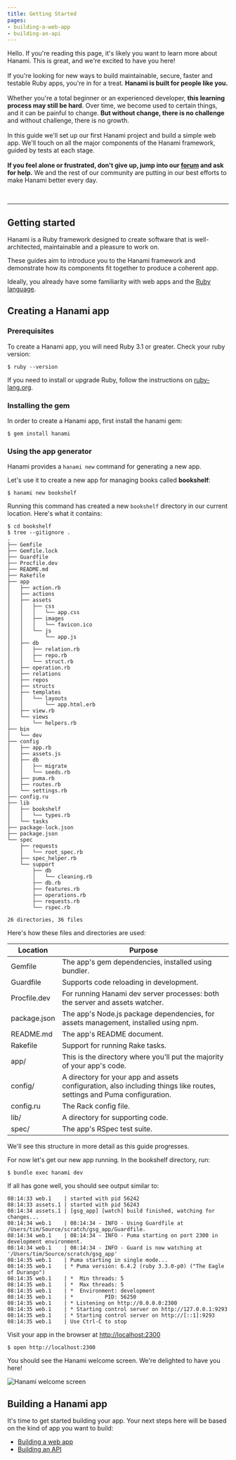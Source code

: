 ```yaml
---
title: Getting Started
pages:
- building-a-web-app
- building-an-api
---
```


<p id="getting-started-lead" class="lead">
  Hello. If you're reading this page, it's likely you want to learn more about Hanami. This is great, and we're excited to have you here!
  <br><br>
  If you're looking for new ways to build maintainable, secure, faster and testable Ruby apps, you're in for a treat. <strong>Hanami is built for people like you.</strong>
  <br><br>
  Whether you're a total beginner or an experienced developer, <strong>this learning process may still be hard</strong>. Over time, we become used to certain things, and it can be painful to change. <strong>But without change, there is no challenge</strong> and without challenge, there is no growth.
  <br><br>
  In this guide we'll set up our first Hanami project and build a simple web app. We'll touch on all the major components of the Hanami framework, guided by tests at each stage.
  <br><br>
  <strong>If you feel alone or frustrated, don't give up, jump into our <a href="https://discourse.hanamirb.org">forum</a> and ask for help.</strong> We and the rest of our community are putting in our best efforts to make Hanami better every day.
</p>

<br>
<hr>

## Getting started

Hanami is a Ruby framework designed to create software that is well-architected, maintainable and a pleasure to work on.

These guides aim to introduce you to the Hanami framework and demonstrate how its components fit together to produce a coherent app.

Ideally, you already have some familiarity with web apps and the [Ruby language](https://www.ruby-lang.org/en/).


## Creating a Hanami app

### Prerequisites

To create a Hanami app, you will need Ruby 3.1 or greater. Check your ruby version:

```shell
$ ruby --version
```

If you need to install or upgrade Ruby, follow the instructions on [ruby-lang.org](https://www.ruby-lang.org/en/documentation/installation/).

### Installing the gem

In order to create a Hanami app, first install the hanami gem:

```shell
$ gem install hanami
```

### Using the app generator

Hanami provides a `hanami new` command for generating a new app.

Let's use it to create a new app for managing books called **bookshelf**:

```shell
$ hanami new bookshelf
```

Running this command has created a new `bookshelf` directory in our current location. Here's what it contains:

```shell
$ cd bookshelf
$ tree --gitignore .
.
├── Gemfile
├── Gemfile.lock
├── Guardfile
├── Procfile.dev
├── README.md
├── Rakefile
├── app
│   ├── action.rb
│   ├── actions
│   ├── assets
│   │   ├── css
│   │   │   └── app.css
│   │   ├── images
│   │   │   └── favicon.ico
│   │   └── js
│   │       └── app.js
│   ├── db
│   │   ├── relation.rb
│   │   ├── repo.rb
│   │   └── struct.rb
│   ├── operation.rb
│   ├── relations
│   ├── repos
│   ├── structs
│   ├── templates
│   │   └── layouts
│   │       └── app.html.erb
│   ├── view.rb
│   └── views
│       └── helpers.rb
├── bin
│   └── dev
├── config
│   ├── app.rb
│   ├── assets.js
│   ├── db
│   │   ├── migrate
│   │   └── seeds.rb
│   ├── puma.rb
│   ├── routes.rb
│   └── settings.rb
├── config.ru
├── lib
│   ├── bookshelf
│   │   └── types.rb
│   └── tasks
├── package-lock.json
├── package.json
└── spec
    ├── requests
    │   └── root_spec.rb
    ├── spec_helper.rb
    └── support
        ├── db
        │   └── cleaning.rb
        ├── db.rb
        ├── features.rb
        ├── operations.rb
        ├── requests.rb
        └── rspec.rb

26 directories, 36 files
```

Here's how these files and directories are used:

| Location               | Purpose                                      |
|---------------------------------|--------------------------------------------|
| Gemfile | The app's gem dependencies, installed using bundler.                   |
| Guardfile | Supports code reloading in development. |
| Procfile.dev | For running Hanami dev server processes: both the server and assets watcher. |
| package.json | The app's Node.js package dependencies, for assets management, installed using npm. |
| README.md | The app's README document. |
| Rakefile | Support for running Rake tasks. |
| app/ | This is the directory where you'll put the majority of your app's code. |
| config/ | A directory for your app and assets configuration, also including things like routes, settings and Puma configuration. |
| config.ru | The Rack config file. |
| lib/ | A directory for supporting code. |
| spec/ | The app's RSpec test suite. |

We'll see this structure in more detail as this guide progresses.

For now let's get our new app running. In the bookshelf directory, run:

```shell
$ bundle exec hanami dev
```

If all has gone well, you should see output similar to:

```shell
08:14:33 web.1    | started with pid 56242
08:14:33 assets.1 | started with pid 56243
08:14:34 assets.1 | [gsg_app] [watch] build finished, watching for changes...
08:14:34 web.1    | 08:14:34 - INFO - Using Guardfile at /Users/tim/Source/scratch/gsg_app/Guardfile.
08:14:34 web.1    | 08:14:34 - INFO - Puma starting on port 2300 in development environment.
08:14:34 web.1    | 08:14:34 - INFO - Guard is now watching at '/Users/tim/Source/scratch/gsg_app'
08:14:35 web.1    | Puma starting in single mode...
08:14:35 web.1    | * Puma version: 6.4.2 (ruby 3.3.0-p0) ("The Eagle of Durango")
08:14:35 web.1    | *  Min threads: 5
08:14:35 web.1    | *  Max threads: 5
08:14:35 web.1    | *  Environment: development
08:14:35 web.1    | *          PID: 56250
08:14:35 web.1    | * Listening on http://0.0.0.0:2300
08:14:35 web.1    | * Starting control server on http://127.0.0.1:9293
08:14:35 web.1    | * Starting control server on http://[::1]:9293
08:14:35 web.1    | Use Ctrl-C to stop
```

Visit your app in the browser at [http://localhost:2300](http://localhost:2300)

```shell
$ open http://localhost:2300
```

You should see the Hanami welcome screen. We're delighted to have you here!

<!-- TODO: update this screenshot for 2.2 -->
<p><img src="/v2.2/introduction/hanami-welcome.png" alt="Hanami welcome screen" class="img-responsive"></p>

## Building a Hanami app

It's time to get started building your app. Your next steps here will be based on the kind of app you want to build:

- [Building a web app](/v2.2/introduction/building-a-web-app/)
- [Building an API](/v2.2/introduction/building-an-api/)
